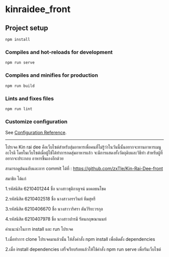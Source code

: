 # kinraidee_front

## Project setup
```
npm install
```

### Compiles and hot-reloads for development
```
npm run serve
```

### Compiles and minifies for production
```
npm run build
```

### Lints and fixes files
```
npm run lint
```

### Customize configuration
See [Configuration Reference](https://cli.vuejs.org/config/).

----------------------------------------
โปรเจค Kin rai dee คือเว็บไซต์สำหรับสุ่มอาหารเพื่อคนที่ไม่รู้ว่าในวันนี้นั้นอยากจะทานอาหารเมนูอะไรดี
โดยในเว็บใซต์เมื่อผู้ใช้ได้ทำการกดสุ่มอาหารแล้ว จะมีการแสดงทั้งวัตถุดิบและวิธีทำ สำหรับผู้ที่อยากจะประกอบ
อาหารขึ้นเองอีกด้วย

สามารถดูต้นฉบับและการ commit ได้ที่  : https://github.com/zxTle/Kin-Rai-Dee-front


สมาชิก ได้แก่

1.รหัสนิสิต 6210401244 ชื่อ นางสาวชุติกาญจน์ มงคลธนโชค

2.รหัสนิสิต 6210402518 ชื่อ นางสาวอรรวินท์ หีมสุหรี

3.รหัสนิสิต 6210406670 ชื่อ นางสาววริศรา ตันวิริยะวรกุล

4.รหัสนิสิต 6210407978 ชื่อ นางสาวปารมี รัตนกฤษณานนท์

คำแนะนำในการ install และ run โปรเจค

1.เมื่อทำการ clone โปรเจคมาแล้วนั้น ให้สั่งคำสั่ง npm install เพื่อติดตั้ง dependencies

2.เมื่อ install dependencies เสร็จเรียบร้อยแล้วให้ใช้คำสั่ง npm run serve เพื่อรันเว็บไซต์
